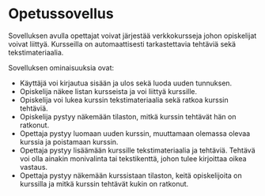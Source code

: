 # Opetussovellus

Sovelluksen avulla opettajat voivat järjestää verkkokursseja johon opiskelijat voivat liittyä. Kursseilla on automaattisesti tarkastettavia tehtäviä sekä tekstimateriaalia.

Sovelluksen ominaisuuksia ovat:

* Käyttäjä voi kirjautua sisään ja ulos sekä luoda uuden tunnuksen.
* Opiskelija näkee listan kursseista ja voi liittyä kurssille.
* Opiskelija voi lukea kurssin tekstimateriaalia sekä ratkoa kurssin tehtäviä.
* Opiskelija pystyy näkemään tilaston, mitkä kurssin tehtävät hän on ratkonut.
* Opettaja pystyy luomaan uuden kurssin, muuttamaan olemassa olevaa kurssia ja poistamaan kurssin.
* Opettaja pystyy lisäämään kurssille tekstimateriaalia ja tehtäviä. Tehtävä voi olla ainakin monivalinta tai tekstikenttä, johon tulee kirjoittaa oikea vastaus.
* Opettaja pystyy näkemään kurssistaan tilaston, keitä opiskelijoita on kurssilla ja mitkä kurssin tehtävät kukin on ratkonut.
